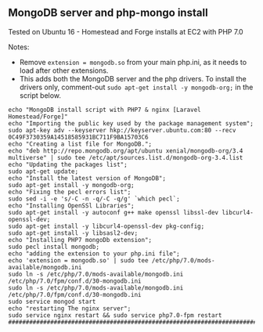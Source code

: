 ## MongoDB server and php-mongo install
Tested on Ubuntu 16 - Homestead and Forge installs at EC2 with PHP 7.0

Notes:

* Remove `extension = mongodb.so` from your main php.ini, as it needs to load after other extensions. 
* This adds both the MongoDB server and the php drivers. To install the drivers only, comment-out `sudo apt-get install -y mongodb-org;` in the script below.

``` shell
echo "MongoDB install script with PHP7 & nginx [Laravel Homestead/Forge]"
echo "Importing the public key used by the package management system";
sudo apt-key adv --keyserver hkp://keyserver.ubuntu.com:80 --recv 0C49F3730359A14518585931BC711F9BA15703C6
echo "Creating a list file for MongoDB.";
echo "deb http://repo.mongodb.org/apt/ubuntu xenial/mongodb-org/3.4 multiverse" | sudo tee /etc/apt/sources.list.d/mongodb-org-3.4.list
echo "Updating the packages list";
sudo apt-get update;
echo "Install the latest version of MongoDB";
sudo apt-get install -y mongodb-org;
echo "Fixing the pecl errors list";
sudo sed -i -e 's/-C -n -q/-C -q/g' `which pecl`;
echo "Installing OpenSSl Libraries";
sudo apt-get install -y autoconf g++ make openssl libssl-dev libcurl4-openssl-dev;
sudo apt-get install -y libcurl4-openssl-dev pkg-config;
sudo apt-get install -y libsasl2-dev;
echo "Installing PHP7 mongoDb extension";
sudo pecl install mongodb;
echo "adding the extension to your php.ini file";
echo 'extension = mongodb.so' | sudo tee /etc/php/7.0/mods-available/mongodb.ini
sudo ln -s /etc/php/7.0/mods-available/mongodb.ini /etc/php/7.0/fpm/conf.d/30-mongodb.ini
sudo ln -s /etc/php/7.0/mods-available/mongodb.ini /etc/php/7.0/fpm/conf.d/30-mongodb.ini
sudo service mongod start
echo "restarting The nginx server";
sudo service nginx restart && sudo service php7.0-fpm restart
###########################################################################
```

